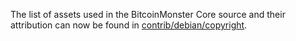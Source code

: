 The list of assets used in the BitcoinMonster Core source and their attribution can now be found in [contrib/debian/copyright](../contrib/debian/copyright).
